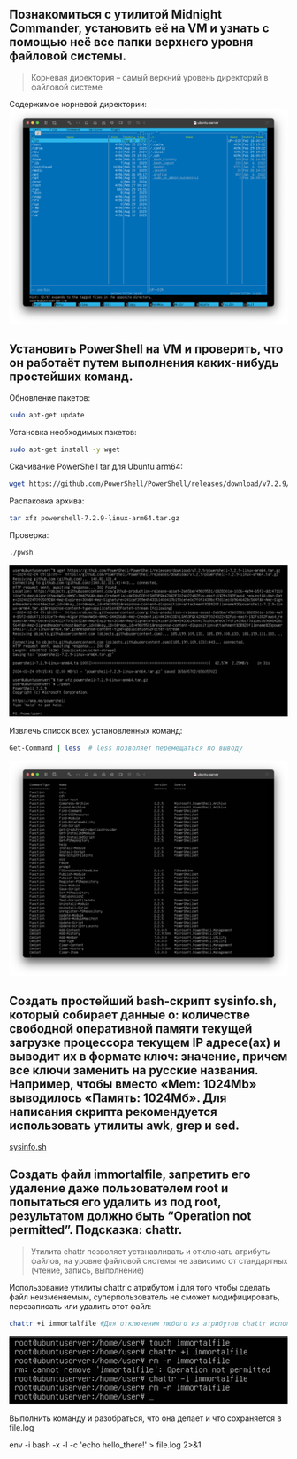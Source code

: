 Познакомиться с утилитой Midnight Commander, установить её на VM и узнать с помощью неё все папки верхнего уровня файловой системы.
-
>Корневая директория – самый верхний уровень директорий в файловой системе

Содержимое корневой директории:
![](/HW3/assets/1-1.png) 

Установить PowerShell на VM и проверить, что он работаёт путем выполнения каких-нибудь простейших команд.
-
Обновление пакетов:

``` bash
sudo apt-get update
``` 

Установка необходимых пакетов:

``` bash
sudo apt-get install -y wget
``` 

Скачивание PowerShell tar для Ubuntu arm64:

``` bash
wget https://github.com/PowerShell/PowerShell/releases/download/v7.2.9/powershell-7.2.9-linux-arm64.tar.gz
``` 
Распаковка архива:

``` bash
tar xfz powershell-7.2.9-linux-arm64.tar.gz 
```
Проверка:

``` bash
./pwsh
``` 
![](/HW3/assets/2-1.png) 

Извлечь список всех установленных команд:

``` bash
Get-Command | less  # less позволяет перемещаться по выводу
```
![](/HW3/assets/2-2.png) 
 
 Создать простейший bash-скрипт sysinfo.sh, который собирает данные о:
 количестве свободной оперативной памяти
 текущей загрузке процессора
 текущем IP адресе(ах)
 и выводит их в формате ключ: значение, причем все ключи заменить на русские названия. Например, чтобы вместо «Mem: 1024Mb» выводилось «Память: 1024Мб». Для написания    скрипта рекомендуется использовать утилиты awk, grep и sed.
 -
 [sysinfo.sh](/HW3/sysinfo.sh) 
 
 
 Cоздать файл immortalfile, запретить его удаление даже пользователем root и попытаться его удалить из под root, результатом должно быть “Operation not permitted”.       Подсказка: chattr.
 -
 >Утилита chattr позволяет устанавливать и отключать атрибуты файлов, на уровне файловой системы не зависимо от стандартных (чтение, запись, выполнение)

 Использование утилиты chattr c aтрибутом i для того чтобы сделать файл неизменяемым, суперпользователь не сможет модифицировать, перезаписать или удалить этот файл:

 ``` bash
 chattr +i immortalfile #Для отключения любого из атрибутов chattr используется оператор минус (-)
 ```
 ![](/HW3/assets/4-1.png) 

 Выполнить команду и разобраться, что она делает и что сохраняется в file.log

 env -i bash -x -l -c 'echo hello_there!' > file.log 2>&1



